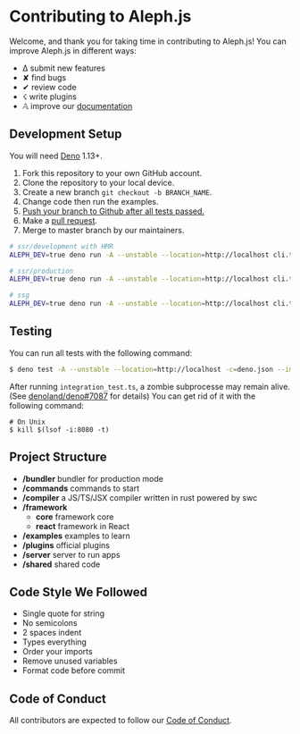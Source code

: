 # Contributing to Aleph.js

Welcome, and thank you for taking time in contributing to Aleph.js! You can improve Aleph.js in different ways:

- ∆ submit new features
- ✘ find bugs
- ✔︎ review code
- ☇ write plugins
- 𝔸 improve our [documentation](https://github.com/alephjs/alephjs.org)

## Development Setup

You will need [Deno](https://deno.land/) 1.13+.

1. Fork this repository to your own GitHub account.
2. Clone the repository to your local device.
3. Create a new branch `git checkout -b BRANCH_NAME`.
4. Change code then run the examples.
5. [Push your branch to Github after all tests passed.](#Testing)
6. Make a [pull request](https://github.com/alephjs/aleph.js/pulls).
7. Merge to master branch by our maintainers.

```bash
# ssr/development with HMR
ALEPH_DEV=true deno run -A --unstable --location=http://localhost cli.ts dev ./examples/hello-world -L debug

# ssr/production
ALEPH_DEV=true deno run -A --unstable --location=http://localhost cli.ts start ./examples/hello-world -L debug

# ssg
ALEPH_DEV=true deno run -A --unstable --location=http://localhost cli.ts build ./examples/hello-world -L debug
```

## Testing

You can run all tests with the following command:

```bash
$ deno test -A --unstable --location=http://localhost -c=deno.json --import-map=import_map.json
```

After running `integration_test.ts`, a zombie subprocesse may remain alive. (See [denoland/deno#7087](https://github.com/denoland/deno/issues/7087) for details) You can get rid of it with the following command:

```shell
# On Unix
$ kill $(lsof -i:8080 -t)
```

## Project Structure

- **/bundler** bundler for production mode
- **/commands** commands to start
- **/compiler** a JS/TS/JSX compiler written in rust powered by swc
- **/framework**
  - **core** framework core
  - **react** framework in React
- **/examples** examples to learn
- **/plugins** official plugins
- **/server** server to run apps
- **/shared** shared code

## Code Style We Followed

- Single quote for string
- No semicolons
- 2 spaces indent
- Types everything
- Order your imports
- Remove unused variables
- Format code before commit

## Code of Conduct

All contributors are expected to follow our [Code of Conduct](CODE_OF_CONDUCT.md).
